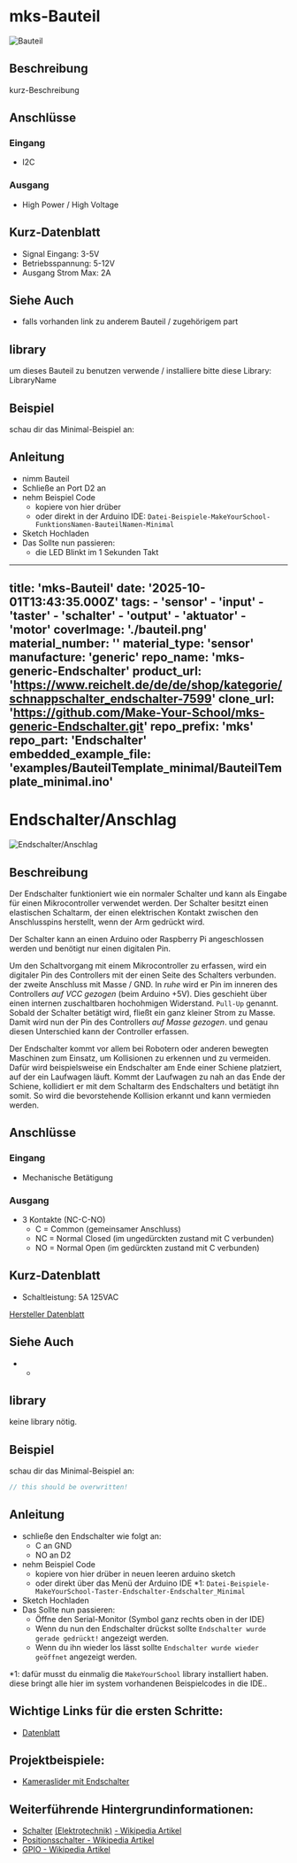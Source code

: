 # mks-Bauteil

![Bauteil](./bauteil.png)


## Beschreibung

kurz-Beschreibung

## Anschlüsse

### Eingang

-   I2C

### Ausgang

-   High Power / High Voltage

## Kurz-Datenblatt

-   Signal Eingang: 3-5V
-   Betriebsspannung: 5-12V
-   Ausgang Strom Max: 2A

## Siehe Auch

-   falls vorhanden link zu anderem Bauteil / zugehörigem part



## library
um dieses Bauteil zu benutzen verwende / installiere bitte diese Library: LibraryName
<!-- TODO: CONTENT change library name -->

## Beispiel

schau dir das Minimal-Beispiel an:
<!-- TODO: ARCHITECTURE include example *_minimal.ino-->

## Anleitung

<!-- TODO: CONTENT change guide -->
- nimm Bauteil
- Schließe an Port D2 an
- nehm Beispiel Code 
    - kopiere von hier drüber
    - oder direkt in der Arduino IDE: 
        `Datei-Beispiele-MakeYourSchool-FunktionsNamen-BauteilNamen-Minimal`
- Sketch Hochladen
- Das Sollte nun passieren:
    - die LED Blinkt im 1 Sekunden Takt






---
title: 'mks-Bauteil'
date: '2025-10-01T13:43:35.000Z'
tags:
    - 'sensor'
    - 'input'
    - 'taster'
    - 'schalter'
    - 'output'
    - 'aktuator'
    - 'motor'
coverImage: './bauteil.png'
material_number: ''
material_type: 'sensor'
manufacture: 'generic'
repo_name: 'mks-generic-Endschalter'
product_url: 'https://www.reichelt.de/de/de/shop/kategorie/schnappschalter_endschalter-7599'
clone_url: 'https://github.com/Make-Your-School/mks-generic-Endschalter.git'
repo_prefix: 'mks'
repo_part: 'Endschalter'
embedded_example_file: 'examples/BauteilTemplate_minimal/BauteilTemplate_minimal.ino'
---

# Endschalter/Anschlag

![Endschalter/Anschlag](./mys_mk_25.png)
<!-- TODO: CONTENT change image -->
<!-- TODO: ARCHITECTURE multiple images? -->
<!-- do we need multiple images per part?-->
<!-- and if do we need a slider? -->

## Beschreibung

Der Endschalter funktioniert wie ein normaler Schalter und kann als Eingabe für einen Mikrocontroller verwendet werden. 
Der Schalter besitzt einen elastischen Schaltarm, der einen elektrischen Kontakt zwischen den Anschlusspins herstellt, wenn der Arm gedrückt wird.

<!-- more_details -->

Der Schalter kann an einen Arduino oder Raspberry Pi angeschlossen werden und benötigt nur einen digitalen Pin.

Um den Schaltvorgang mit einem Mikrocontroller zu erfassen, wird ein digitaler Pin des Controllers mit der einen Seite des Schalters verbunden.
der zweite Anschluss mit Masse / GND.
In *ruhe* wird er Pin im inneren des Controllers *auf VCC gezogen*  (beim Arduino +5V). 
Dies geschieht über einen internen zuschaltbaren hochohmigen Widerstand. `Pull-Up` genannt.
Sobald der Schalter betätigt wird, fließt ein ganz kleiner Strom zu Masse.
Damit wird nun der Pin des Controllers *auf Masse gezogen*.
und genau diesen Unterschied kann der Controller erfassen.

Der Endschalter kommt vor allem bei Robotern oder anderen bewegten Maschinen zum Einsatz, um Kollisionen zu erkennen und zu vermeiden. 
Dafür wird beispielsweise ein Endschalter am Ende einer Schiene platziert, auf der ein Laufwagen läuft. 
Kommt der Laufwagen zu nah an das Ende der Schiene, kollidiert er mit dem Schaltarm des Endschalters und betätigt ihn somit. 
So wird die bevorstehende Kollision erkannt und kann vermieden werden.


## Anschlüsse

### Eingang

-   Mechanische Betätigung

### Ausgang

-   3 Kontakte (NC-C-NO)
    -   C = Common (gemeinsamer Anschluss)
    -   NC = Normal Closed (im ungedürckten zustand mit C verbunden)
    -   NO = Normal Open (im gedürckten zustand mit C verbunden)

## Kurz-Datenblatt

-   Schaltleistung: 5A 125VAC

[Hersteller Datenblatt](https://asset.conrad.com/media10/add/160267/c1/-/de/000707243DS01/datenblatt-707243-hartmann-mikroschalter-mbb1-01-a-01-c-09-a-250-vac-5-a-1-x-einein-tastend-1-st.pdf)


## Siehe Auch

-   -

## library

keine library nötig.

## Beispiel

schau dir das Minimal-Beispiel an:

```c++:./examples/Endschalter_minimal/Endschalter_minimal.ino
// this should be overwritten!
```

## Anleitung

-   schließe den Endschalter wie folgt an:
    -   C an GND
    -   NO an D2
-   nehm Beispiel Code
    -   kopiere von hier drüber in neuen leeren arduino sketch
    -   oder direkt über das Menü der Arduino IDE \*1:
        `Datei-Beispiele-MakeYourSchool-Taster-Endschalter-Endschalter_Minimal`
-   Sketch Hochladen
-   Das Sollte nun passieren:
    -   Öffne den Serial-Monitor (Symbol ganz rechts oben in der IDE)
    -   Wenn du nun den Endschalter drückst sollte `Endschalter wurde gerade gedrückt!` angezeigt werden.
    -   Wenn du ihn wieder los lässt sollte `Endschalter wurde wieder geöffnet` angezeigt werden.

\*1: dafür musst du einmalig die `MakeYourSchool` library installiert haben.
diese bringt alle hier im system vorhandenen Beispielcodes in die IDE..



## Wichtige Links für die ersten Schritte:

- [Datenblatt](https://asset.conrad.com/media10/add/160267/c1/-/de/000707243DS01/datenblatt-707243-hartmann-mikroschalter-mbb1-01-a-01-c-09-a-250-vac-5-a-1-x-einein-tastend-1-st.pdf)

## Projektbeispiele:

- [Kameraslider mit Endschalter](http://hmr-video.de/slider.html)

## Weiterführende Hintergrundinformationen:

- [Schalter](<https://de.wikipedia.org/wiki/Schalter_(Elektrotechnik)>) [(Elektrotechnik)](<https://de.wikipedia.org/wiki/Schalter_(Elektrotechnik)>) [- Wikipedia Artikel](<https://de.wikipedia.org/wiki/Schalter_(Elektrotechnik)>)
- [Positionsschalter - Wikipedia Artikel](https://de.wikipedia.org/wiki/Positionsschalter)
- [GPIO - Wikipedia Artikel](https://de.wikipedia.org/wiki/Allzweckeingabe/-ausgabe)
